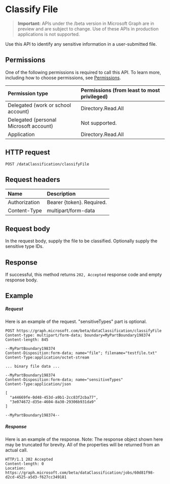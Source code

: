 # Classify File

> **Important:** APIs under the /beta version in Microsoft Graph are in preview and are subject to change. Use of these APIs in production applications is not supported.

Use this API to identify any sensitive information in a user-submitted file.

## Permissions
One of the following permissions is required to call this API. To learn more, including how to choose permissions, see [Permissions](../../../concepts/permissions_reference.md).

|Permission type      | Permissions (from least to most privileged)              |
|:--------------------|:---------------------------------------------------------|
|Delegated (work or school account) | Directory.Read.All   |
|Delegated (personal Microsoft account) | Not supported.   |
|Application | Directory.Read.All | 

## HTTP request
<!-- { "blockType": "ignored" } -->
```http
POST /dataClassification/classifyFile
```
## Request headers
| Name       | Description|
|:---------------|:----------|
| Authorization  | Bearer {token}. Required.|
| Content-Type | multipart/form-data |

## Request body
In the request body, supply the file to be classified. Optionally supply the sensitive type IDs.


## Response
If successful, this method returns `202, Accepted` response code and empty response body.

## Example
##### Request
Here is an example of the request. "sensitiveTypes" part is optional.
<!-- {
  "blockType": "request",
  "name": "create_fileclassificationrequest_from_dataclassificationservice"
}-->
```http
POST https://graph.microsoft.com/beta/dataClassification/classifyFile
Content-type: multipart/form-data; boundary=MyPartBoundary198374
Content-length: 845

--MyPartBoundary198374
Content-Disposition:form-data; name="file"; filename="testfile.txt"
Content-Type:application/octet-stream

... binary file data ...

--MyPartBoundary198374
Content-Disposition:form-data; name="sensitiveTypes"
Content-Type:application/json

[
  "a44669fe-0d48-453d-a9b1-2cc83f2cba77",
  "3e074672-d35e-4604-8a30-29306b931da9"
]

--MyPartBoundary198374--
```

##### Response
Here is an example of the response. Note: The response object shown here may be truncated for brevity. All of the properties will be returned from an actual call.
<!-- {
  "blockType": "response",
  "truncated": true,
  "@odata.type": "microsoft.graph.fileClassificationRequest"
} -->
```http
HTTP/1.1 202 Accepted
Content-length: 0
Location: https://graph.microsoft.com/beta/dataClassification/jobs/60d81f98-d2cd-4525-a5d3-f627cc349181
```

<!-- uuid: 8fcb5dbc-d5aa-4681-8e31-b001d5168d79
2015-10-25 14:57:30 UTC -->
<!-- {
  "type": "#page.annotation",
  "description": "Create fileClassificationRequest",
  "keywords": "",
  "section": "documentation",
  "tocPath": ""
}-->